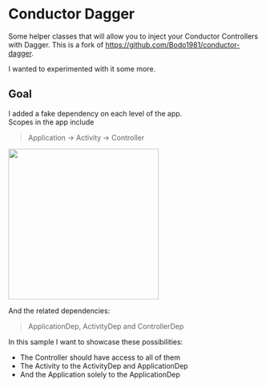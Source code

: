 # Conductor Dagger
Some helper classes that will allow you to inject your Conductor Controllers with Dagger.
This is a fork of https://github.com/Bodo1981/conductor-dagger.

I wanted to experimented with it some more.

## Goal
I added a fake dependency on each level of the app.  
Scopes in the app include

> Application -> Activity -> Controller

<img src=".art/dagger_scope" width=300></img>

And the related dependencies:  
> ApplicationDep, ActivityDep and ControllerDep

In this sample I want to showcase these possibilities:
* The Controller should have access to all of them
* The Activity to the ActivityDep and ApplicationDep
* And the Application solely to the ApplicationDep

